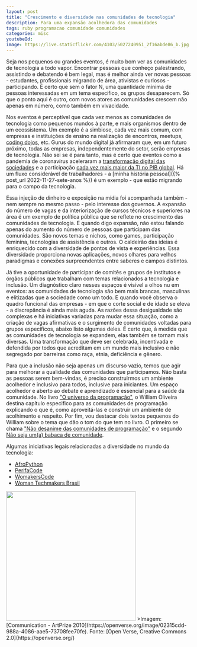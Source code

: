 ```yaml
---
layout: post
title: "Crescimento e diversidade nas comunidades de tecnologia"
description: Para uma expansão acolhedora das comunidades
tags: ruby programacao comunidade comunidades
categories: misc
youtubeId:
image: https://live.staticflickr.com/4103/5027240951_2f16abde86_b.jpg
---
```


Seja nos pequenos ou grandes eventos, é muito bom ver as comunidades de tecnologia a todo vapor. Encontrar  pessoas que conheço palestrando, assistindo e debatendo é bem legal, mas é melhor ainda ver novas pessoas - estudantes, profissionais migrando de área, ativistas e curiosos - participando. É certo que sem o fator N, uma quantidade mínima de pessoas interessadas em um tema específico, os grupos desaparecem. Só que o ponto aqui é outro, com novos atores as comunidades crescem não apenas em número, como também em vivacidade.

Nos eventos é perceptível que cada vez menos as comunidades de tecnologia como pequenos mundos à parte, e mais organismos dentro de um ecossistema. Um exemplo é a simbiose, cada vez mais comum, com empresas e instituições de ensino na realização de encontros, meetups, [coding dojos](https://www.devmedia.com.br/o-que-e-o-coding-dojo/30517), etc. Gurus do mundo digital já afirmaram que, em um futuro próximo, todas as empresas, independentemente do setor, serão empresas de tecnologia. Não sei se é para tanto, mas é certo que eventos como a pandemia de coronavírus aceleraram a [transformação digital das sociedades](https://www.gov.br/mcti/pt-br/acompanhe-o-mcti/transformacaodigital) e a participação [cada vez mais maior da TI no PIB global](https://news.un.org/pt/story/2021/02/1742692). Há um fluxo considerável de trabalhadores - a [minha história pessoal]({% post_url 2022-11-27-sete-anos %}) é um exemplo - que estão migrando para o campo da tecnologia.

Essa injeção de dinheiro e exposição na mídia foi acompanhada também - nem sempre no mesmo passo - pelo interesse dos governos. A expansão do número de vagas e da interiorização de cursos técnicos e superiores na área é um exemplo de política pública que se reflete no crescimento das comunidades de tecnologia. E quando digo expansão, não estou falando apenas do aumento do número de pessoas que participam das comunidades. São novos temas e nichos, como games, participação feminina, tecnologias de assistência e outros. O caldeirão das ideias é enriquecido com a diversidade de pontos de vista e experiências. Essa diversidade proporciona novas aplicações, novos olhares para velhos paradigmas e conexões surpreendentes entre saberes e campos distintos.

Já tive a oportunidade de participar de comitês e grupos de institutos e órgãos públicos que trabalham com temas relacionados a tecnologia e inclusão. Um diagnóstico claro nesses espaços é visível a olhos nu em eventos: as comunidades de tecnologia são bem mais brancas, masculinas e elitizadas que a sociedade como um todo. E quando você observa o quadro funcional das empresas - em que o corte social e de idade se eleva - a discrepância é ainda mais aguda. As razões dessa desigualdade são complexas e há iniciativas variadas para mudar essa situação, como a criação de vagas afirmativas e o surgimento de comunidades voltadas para grupos específicos, abaixo listo algumas deles. É certo que, à medida que as comunidades de tecnologia se expandem, elas também se tornam mais diversas. Uma transformação que deve ser celebrada, incentivada e defendida por todos que acreditam em um mundo mais inclusivo e não segregado por barreiras como raça, etnia, deficiência e gênero.

Para que a inclusão não seja apenas um discurso vazio, temos que agir para melhorar a qualidade das comunidades que participamos. Não basta as pessoas serem bem-vindas, é preciso construirmos um ambiente acolhedor e inclusivo para todos, inclusive para iniciantes. Um espaço acolhedor e aberto ao debate e aprendizado é essencial para a saúde da comunidade. No livro ["O universo da programação"](https://www.casadocodigo.com.br/products/livro-universo-programacao), o William Oliveira destina capítulo especifico para as comunidades de programação explicando o que é, como aproveitá-las e construir um ambiente de acolhimento e respeito. Por fim, vou destacar dois textos pequenos do William sobre o tema que dão o tom do que tem no livro. O primeiro se chama ["Não desanime das comunidades de programação"](https://woliveiras.com.br/posts/nao-desanime-comunidades-programacao/) e o segundo [Não seja um(a) babaca de comunidade](https://woliveiras.com.br/posts/n%C3%A3o-seja-um-a-babaca-de-comunidade/).

Algumas iniciativas legais relacionadas a diversidade no mundo da tecnologia:
- [AfroPython](https://afropython.org/)
- [PerifaCode](https://perifacode.com/)
- [WomakersCode](https://womakerscode.org/)
- [Woman Techmakers Brasil](https://gxgbrasil.github.io/wtmbr/)

<img src="https://live.staticflickr.com/4103/5027240951_2f16abde86_b.jpg" width="350">
>Imagem: [Communication - ArtPrize 2010](https://openverse.org/image/02315cdd-988a-4086-aae5-73708fee70fe). Fonte: [Open Verse, Creative Commons 2.0](https://openverse.org/)
